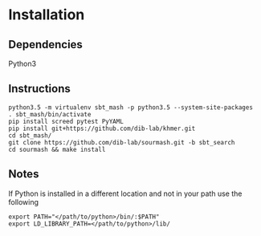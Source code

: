 # Installation

## Dependencies
Python3

## Instructions
```
python3.5 -m virtualenv sbt_mash -p python3.5 --system-site-packages
. sbt_mash/bin/activate
pip install screed pytest PyYAML
pip install git+https://github.com/dib-lab/khmer.git
cd sbt_mash/
git clone https://github.com/dib-lab/sourmash.git -b sbt_search
cd sourmash && make install
```
## Notes
If Python is installed in a different location and not in your path use the following
```
export PATH="</path/to/python>/bin/:$PATH"
export LD_LIBRARY_PATH=</path/to/python>/lib/
```
